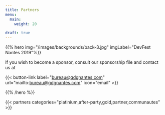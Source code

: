 ```yaml
---
title: Partners
menu:
  main:
    weight: 20

draft: true
---
```


{{% hero img="/images/backgrounds/back-3.jpg" imgLabel="DevFest Nantes 2019"%}}

If you wish to become a sponsor, consult our sponsorship file and contact us at

{{< button-link label="bureau@gdgnantes.com"
                url="mailto:bureau@gdgnantes.com"
                icon="email" >}} 


{{% /hero %}}


<!-- Parteners list -->

{{< partners categories="platinium,after-party,gold,partner,communautes" >}}